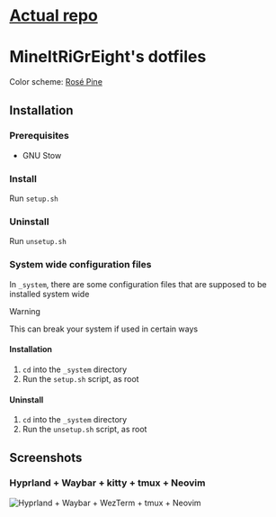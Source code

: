 # [Actual repo](https://codeberg.org/mirge/dotfiles)

# MineItRiGrEight's dotfiles

Color scheme: [Rosé Pine](https://rosepinetheme.com/)

## Installation

### Prerequisites

* GNU Stow

### Install

Run `setup.sh`

### Uninstall

Run `unsetup.sh`

### System wide configuration files

In `_system`, there are some configuration files that are supposed to be
installed system wide

> [!WARNING]
> This can break your system if used in certain ways

#### Installation

1. `cd` into the `_system` directory
2. Run the `setup.sh` script, as root

#### Uninstall

1. `cd` into the `_system` directory
2. Run the `unsetup.sh` script, as root

## Screenshots

### Hyprland + Waybar + kitty + tmux + Neovim

![Hyprland + Waybar + WezTerm + tmux + Neovim](./hyprland+waybar+wezterm+tmux+nvim.png)
